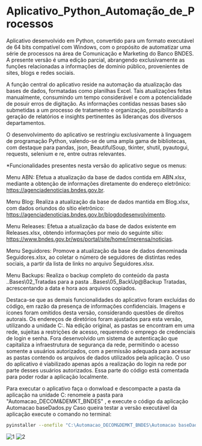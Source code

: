 # Aplicativo_Python_Automação_de_Processos

Aplicativo desenvolvido em Python, convertido para um formato executável de 64 bits compatível com Windows, com o propósito de automatizar uma série de processos na área de Comunicação e Marketing do Banco BNDES. A presente versão é uma edição parcial, abrangendo exclusivamente as funções relacionadas a informações de domínio público, provenientes de sites, blogs e redes sociais.

A função central do aplicativo reside na automação da atualização das bases de dados, formatadas como planilhas Excel. Tais atualizações feitas manualmente, consumindo um tempo considerável e com a potencialidade de posuir erros de digitação. As informações contidas nessas bases são submetidas a um processo de tratamento e organização, possibilitando a geração de relatórios e insights pertinentes às lideranças dos diversos departamentos.

O desenvolvimento do aplicativo se restringiu exclusivamente à linguagem de programação Python, valendo-se de uma ampla gama de bibliotecas, com destaque para pandas, json, BeautifulSoup, tkinter, shutil, pyautogui, requests, selenium e re, entre outras relevantes.

*Funcionalidades presentes nesta versão do aplicativo segue os menus:

Menu ABN: Efetua a atualização da base de dados contida em ABN.xlsx, mediante a obtenção de informações diretamente do endereço eletrônico: https://agenciadenoticias.bndes.gov.br.

Menu Blog: Realiza a atualização da base de dados mantida em Blog.xlsx, com dados oriundos do sítio eletrônico: https://agenciadenoticias.bndes.gov.br/blogdodesenvolvimento.

Menu Releases: Efetua a atualização da base de dados existente em Releases.xlsx, obtendo informações por meio do seguinte sítio: https://www.bndes.gov.br/wps/portal/site/home/imprensa/noticias.

Menu Seguidores: Promove a atualização da base de dados denominada Seguidores.xlsx, ao coletar o número de seguidores de distintas redes sociais, a partir da lista de links no arquivo Seguidores.xlsx.

Menu Backups: Realiza o backup completo do conteúdo da pasta ..Bases\02_Tratadas para a pasta ..Bases\05_BackUp\@Backup Tratadas, acrescentando a data e hora aos arquivos copiados.

Destaca-se que as demais funcionalidades do aplicativo foram excluídas do código, em razão da presença de informações confidenciais. Imagens e ícones foram omitidos desta versão, considerando questões de direitos autorais. Os endereços de diretórios foram ajustados para esta versão, utilizando a unidade C:. Na edição original, as pastas se encontram em uma rede, sujeitas a restrições de acesso, requerendo o emprego de credenciais de login e senha. Fora desenvolvido um sistema de autenticação que capitaliza a infraestrutura de segurança da rede, permitindo o acesso somente a usuários autorizados, com a permissão adequada para acessar as pastas contendo os arquivos de dados utilizados pela aplicação. O uso do aplicativo é viabilizado apenas após a realização do login na rede por parte desses usuários autorizados. Essa parte do código está comentada para poder rodar a aplicação localmente.

Para executar o aplicativo faça o donwload e descompacte a pasta da aplicação na unidade C: renomeie a pasta para "Automacao_DECOM&DEMKT_BNDES" , e execute o código da aplicação Automacao baseDados.py 
Caso queira testar a versão executável da aplicação execute o comando no terminal: 

```bash
pyinstaller --onefile "C:\Automacao_DECOM&DEMKT_BNDES\Automacao baseDados\Automacao baseDados.py"
```
![1](https://github.com/philippdouglas/Aplicativo_Python_Automacao_de_Processos_BNDES/assets/78768376/2157fcd5-4bb8-485d-be22-99b564daf57a)
![2](https://github.com/philippdouglas/Aplicativo_Python_Automacao_de_Processos_BNDES/assets/78768376/324daea5-f158-4ee4-a21b-e75083bccb32)
